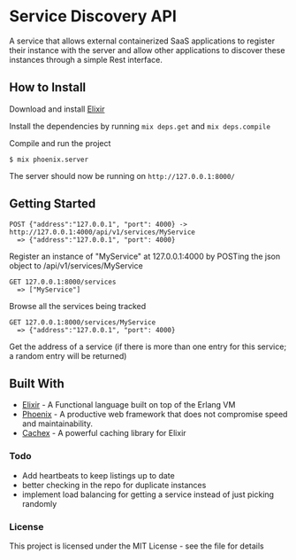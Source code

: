 # Service Discovery API

A service that allows external containerized SaaS applications to register their instance with the server and allow other applications to discover these instances through a simple Rest interface.

## How to Install

Download and install [Elixir](https://elixir-lang.org/)

Install the dependencies by running `mix deps.get` and `mix deps.compile`

Compile and run the project

```
$ mix phoenix.server
```

The server should now be running on `http://127.0.0.1:8000/`

## Getting Started
```
POST {"address":"127.0.0.1", "port": 4000} -> http://127.0.0.1:4000/api/v1/services/MyService
  => {"address":"127.0.0.1", "port": 4000}
```
Register an instance of "MyService" at 127.0.0.1:4000 by POSTing the json object to /api/v1/services/MyService

```
GET 127.0.0.1:8000/services
  => ["MyService"]
```
Browse all the services being tracked

```
GET 127.0.0.1:8000/services/MyService
  => {"address":"127.0.0.1", "port": 4000}
```
Get the address of a service (if there is more than one entry for this service; a random entry will be returned)

## Built With

- [Elixir](https://elixir-lang.org/) - A Functional language built on top of the Erlang VM
- [Phoenix](http://www.phoenixframework.org) - A productive web framework that does not compromise speed and maintainability.
- [Cachex](https://github.com/zackehh/cachex) - A powerful caching library for Elixir

### Todo

- Add heartbeats to keep listings up to date
- better checking in the repo for duplicate instances
- implement load balancing for getting a service instead of just picking randomly

### License

This project is licensed under the MIT License - see the <LICENSE> file for details
